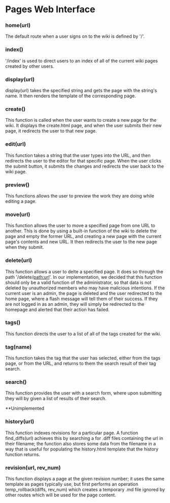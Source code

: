 # Pages Web Interface

### home(url)
The default route when a user signs on to the wiki is defined by '/'.

### index()
'/index' is used to direct users to an index of all of the current wiki pages created by other users.

### display(url)
display(url) takes the specified string and gets the page with the string's name. It then renders the template of the corresponding page.

### create()
This function is called when the user wants to create a new page for the wiki. It displays the create.html page, and when the user submits their new page, it redirects the user to that new page.

### edit(url)

This function takes a string that the user types into the URL, and then redirects the user to the editor for that specific page. When the user clicks the submit button, it submits the changes and redirects the user back to the wiki page.

### preview()

This functions allows the user to preview the work they are doing while editing a page.

### move(url)

This function allows the user to move a specified page from one URL to another. This is done by using a built-in function of the wiki to delete the page and empty the former URL, and creating a new page with the current page's contents and new URL. It then redirects the user to the new page when they submit.

### delete(url)

This function allows a user to delte a specified page. It does so through the path '/delete/<path:url>'. In our implementation, we decided that this function should only be a valid function of the administrator, so that data is not deleted by unauthorized members who may have malicious intentions. If the current user is an admin, the page is deleted and the user redirected to the home page, where a flash message will tell them of their success. If they are not logged in as an admin, they will simply be redirected to the homepage and alerted that their action has failed.

### tags()

This function directs the user to a list of all of the tags created for the wiki.

### tag(name)

This function takes the tag that the user has selected, either from the tags page, or from the URL, and returns to them the search result of their tag search.

### search()

This function provides the user with a search form, where upon submitting they will by given a list of results of their search.

**Unimplemented

### history(url)

This function indexes revisions for a particular page. A function find_diffs(url) achieves this by searching a for .diff files containing the url in their filename; the function also stores some data from the filename in a way that is useful for populating the history.html template that the history function returns.

### revision(url, rev_num)

This function displays a page at the given revision number; it uses the same template as pages typically use, but first performs an operation temp_rollback(diffs, rev_num) which creates a temporary .md file ignored by other routes which will be used for the page content.